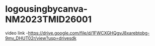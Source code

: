 # logousingbycanva-NM2023TMID26001
video link -https://drive.google.com/file/d/1FWCXGHQgvJ8xarebtobg-9mv_DHUT02r/view?usp=drivesdk

